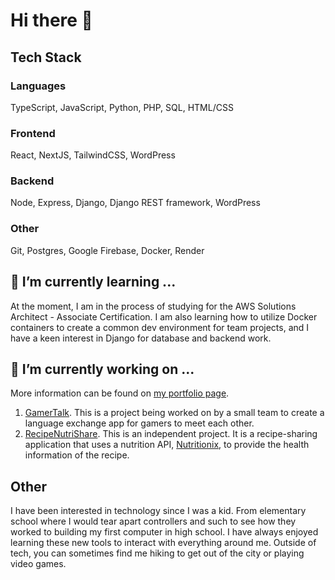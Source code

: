 # Hi there 👋

## Tech Stack

### Languages
TypeScript, JavaScript, Python, PHP, SQL, HTML/CSS

### Frontend
React, NextJS, TailwindCSS, WordPress

### Backend
Node, Express, Django, Django REST framework, WordPress

### Other
Git, Postgres, Google Firebase, Docker, Render

## 🌱 I’m currently learning ...
At the moment, I am in the process of studying for the AWS Solutions Architect - Associate Certification. I am also learning how to utilize Docker containers to create a common dev environment for team projects, and I have a keen interest in Django for database and backend work.

## 🔭 I’m currently working on ...
More information can be found on [my portfolio page](https://my-portfolio-taylorc19s-projects.vercel.app/).
1. [GamerTalk](https://github.com/GamerTalk). This is a project being worked on by a small team to create a language exchange app for gamers to meet each other.
2. [RecipeNutriShare](https://github.com/TaylorC19/RecipeNutriShare-Frontend). This is an independent project. It is a recipe-sharing application that uses a nutrition API, [Nutritionix](https://www.nutritionix.com/), to provide the health information of the recipe.

## Other
I have been interested in technology since I was a kid. From elementary school where I would tear apart controllers and such to see how they worked to building my first computer in high school. I have always enjoyed learning these new tools to interact with everything around me.
Outside of tech, you can sometimes find me hiking to get out of the city or playing video games.

<!--
**TaylorC19/TaylorC19** is a ✨ _special_ ✨ repository because its `README.md` (this file) appears on your GitHub profile.

Here are some ideas to get you started:

- 👯 I’m looking to collaborate on ...
- 🤔 I’m looking for help with ...
- 💬 Ask me about ...
- 📫 How to reach me: ...
- ⚡ Fun fact: ...
-->

